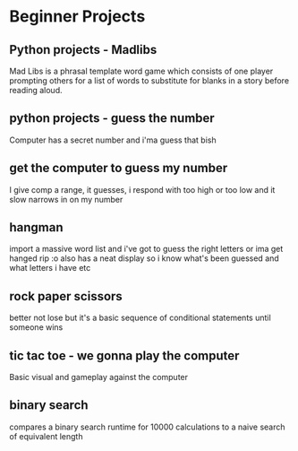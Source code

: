 # Beginner Projects

## Python projects - Madlibs
 Mad Libs is a phrasal template word game which consists of one player prompting others for a list of words to substitute for blanks in a story before reading aloud.

## python projects - guess the number
Computer has a secret number and i'ma guess that bish

## get the computer to guess my number
I give comp a range, it guesses, i respond with too high or too low and it slow narrows in on my number

## hangman
import a massive word list and i've got to guess the right letters or ima get hanged rip :o also has a neat display so i know what's been guessed and what letters i have etc

## rock paper scissors
better not lose but it's a basic sequence of conditional statements until someone wins

## tic tac toe - we gonna play the computer
Basic visual and gameplay against the computer

## binary search
compares a binary search runtime for 10000 calculations to a naive search of equivalent length
